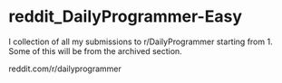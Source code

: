 # reddit_DailyProgrammer-Easy
I collection of all my submissions to r/DailyProgrammer starting from 1. Some of this will be from the archived section.

reddit.com/r/dailyprogrammer
